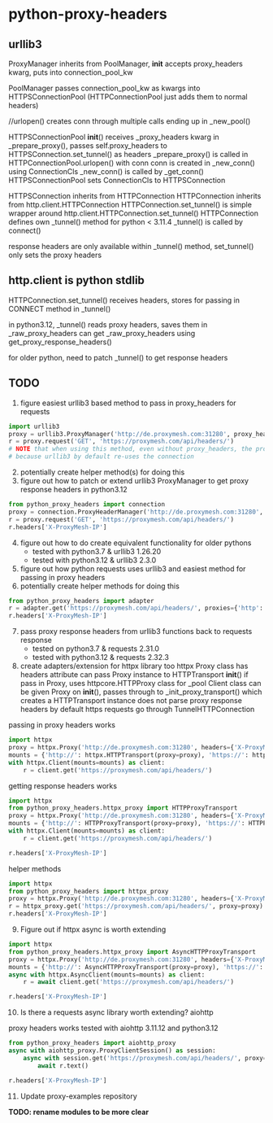 # python-proxy-headers

## urllib3

ProxyManager inherits from PoolManager, __init__ accepts proxy_headers kwarg, puts into connection_pool_kw

PoolManager passes connection_pool_kw as kwargs into HTTPSConnectionPool (HTTPConnectionPool just adds them to normal headers)

//urlopen() creates conn through multiple calls ending up in _new_pool()

HTTPSConnectionPool __init__() receives _proxy_headers kwarg
in _prepare_proxy(), passes self.proxy_headers to HTTPSConnection.set_tunnel() as headers
_prepare_proxy() is called in HTTPConnectionPool.urlopen() with conn
conn is created in _new_conn() using ConnectionCls
_new_conn() is called by _get_conn()
HTTPSConnectionPool sets ConnectionCls to HTTPSConnection

HTTPSConnection inherits from HTTPConnection
HTTPConnection inherits from http.client.HTTPConnection
HTTPConnection.set_tunnel() is simple wrapper around http.client.HTTPConnection.set_tunnel()
HTTPConnection defines own _tunnel() method for python < 3.11.4
_tunnel() is called by connect()

response headers are only available within _tunnel() method, set_tunnel() only sets the proxy headers

## http.client is python stdlib

HTTPConnection.set_tunnel() receives headers, stores for passing in CONNECT method in _tunnel()

in python3.12, _tunnel() reads proxy headers, saves them in _raw_proxy_headers
can get _raw_proxy_headers using get_proxy_response_headers()

for older python, need to patch _tunnel() to get response headers

## TODO
1. figure easiest urllib3 based method to pass in proxy_headers for requests
``` python
import urllib3
proxy = urllib3.ProxyManager('http://de.proxymesh.com:31280', proxy_headers={'X-ProxyMesh-IP': '165.232.115.32'})
r = proxy.request('GET', 'https://proxymesh.com/api/headers/')
# NOTE that when using this method, even without proxy_headers, the proxymesh proxy might still keep the same IP
# because urllib3 by default re-uses the connection
```
2. potentially create helper method(s) for doing this
3. figure out how to patch or extend urllib3 ProxyManager to get proxy response headers in python3.12
``` python
from python_proxy_headers import connection
proxy = connection.ProxyHeaderManager('http://de.proxymesh.com:31280', proxy_headers={'X-ProxyMesh-IP': '46.101.181.63'})
r = proxy.request('GET', 'https://proxymesh.com/api/headers/')
r.headers['X-ProxyMesh-IP']
```
4. figure out how to do create equivalent functionality for older pythons
	* tested with python3.7 & urllib3 1.26.20
	* tested with python3.12 & urllib3 2.3.0
5. figure out how python requests uses urllib3 and easiest method for passing in proxy headers
6. potentially create helper methods for doing this
``` python
from python_proxy_headers import adapter
r = adapter.get('https://proxymesh.com/api/headers/', proxies={'http': 'http://de.proxymesh.com:31280', 'https': 'http://de.proxymesh.com:31280'}, proxy_headers={'x-proxymesh-ip': '46.101.236.88'})
r.headers['X-ProxyMesh-IP']
```
7. pass proxy response headers from urllib3 functions back to requests response
	* tested on python3.7 & requests 2.31.0
	* tested with python3.12 & requests 2.32.3
8. create adapters/extension for httpx library too
	httpx Proxy class has headers attribute
	can pass Proxy instance to HTTPTransport __init__()
	if pass in Proxy, uses httpcore.HTTPProxy class for _pool
	Client class can be given Proxy on __init__(), passes through to _init_proxy_transport() which creates a HTTPTransport instance
	does not parse proxy response headers by default
	https requests go through TunnelHTTPConnection

passing in proxy headers works
``` python
import httpx
proxy = httpx.Proxy('http://de.proxymesh.com:31280', headers={'X-ProxyMesh-IP': '134.209.244.192'})
mounts = {'http://': httpx.HTTPTransport(proxy=proxy), 'https://': httpx.HTTPTransport(proxy=proxy)}
with httpx.Client(mounts=mounts) as client:
	r = client.get('https://proxymesh.com/api/headers/')
```

getting response headers works
``` python
import httpx
from python_proxy_headers.httpx_proxy import HTTPProxyTransport
proxy = httpx.Proxy('http://de.proxymesh.com:31280', headers={'X-ProxyMesh-IP': '134.209.244.192'})
mounts = {'http://': HTTPProxyTransport(proxy=proxy), 'https://': HTTPProxyTransport(proxy=proxy)}
with httpx.Client(mounts=mounts) as client:
	r = client.get('https://proxymesh.com/api/headers/')

r.headers['X-ProxyMesh-IP']
```

helper methods
``` python
import httpx
from python_proxy_headers import httpx_proxy
proxy = httpx.Proxy('http://de.proxymesh.com:31280', headers={'X-ProxyMesh-IP': '134.209.244.192'})
r = httpx_proxy.get('https://proxymesh.com/api/headers/', proxy=proxy)
r.headers['X-ProxyMesh-IP']
```

9. Figure out if httpx async is worth extending

``` python
import httpx
from python_proxy_headers.httpx_proxy import AsyncHTTPProxyTransport
proxy = httpx.Proxy('http://de.proxymesh.com:31280', headers={'X-ProxyMesh-IP': '134.209.244.192'})
mounts = {'http://': AsyncHTTPProxyTransport(proxy=proxy), 'https://': AsyncHTTPProxyTransport(proxy=proxy)}
async with httpx.AsyncClient(mounts=mounts) as client:
	r = await client.get('https://proxymesh.com/api/headers/')

r.headers['X-ProxyMesh-IP']
```

10. Is there a requests async library worth extending? aiohttp

proxy headers works
tested with aiohttp 3.11.12 and python3.12
``` python
from python_proxy_headers import aiohttp_proxy
async with aiohttp_proxy.ProxyClientSession() as session:
	async with session.get('https://proxymesh.com/api/headers/', proxy="http://de.proxymesh.com:31280", proxy_headers={'X-ProxyMesh-IP': '46.101.236.88'}) as r:
		await r.text()

r.headers['X-ProxyMesh-IP']
```

11. Update proxy-examples repository

**TODO: rename modules to be more clear**